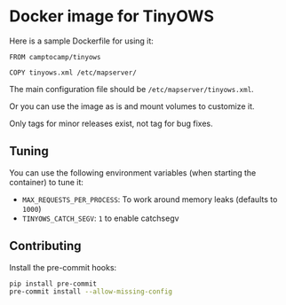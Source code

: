 # Docker image for TinyOWS

Here is a sample Dockerfile for using it:

```
FROM camptocamp/tinyows

COPY tinyows.xml /etc/mapserver/
```

The main configuration file should be `/etc/mapserver/tinyows.xml`.

Or you can use the image as is and mount volumes to customize it.

Only tags for minor releases exist, not tag for bug fixes.

## Tuning

You can use the following environment variables (when starting the container)
to tune it:

- `MAX_REQUESTS_PER_PROCESS`: To work around memory leaks (defaults to `1000`)
- `TINYOWS_CATCH_SEGV`: `1` to enable catchsegv

## Contributing

Install the pre-commit hooks:

```bash
pip install pre-commit
pre-commit install --allow-missing-config
```
